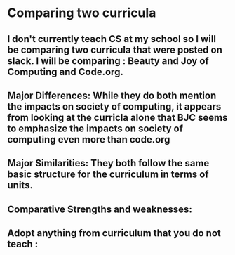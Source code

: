 
# Comparing two curricula

## I don't currently teach CS at my school so I will be comparing two curricula that were posted on slack. I will be comparing : Beauty and Joy of Computing and Code.org. 


## Major Differences: While they do both mention the impacts on society of computing, it appears from looking at the curricla alone that BJC seems to emphasize the impacts on society of computing even more than code.org

## Major Similarities: They both follow the same basic structure for the curriculum in terms of units. 

## Comparative Strengths and weaknesses: 

## Adopt anything from curriculum that you do not teach : 

